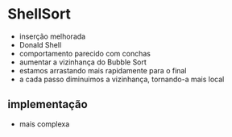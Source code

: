 # ShellSort
- inserção melhorada
- Donald Shell
- comportamento parecido com conchas
- aumentar a vizinhança do Bubble Sort
- estamos arrastando mais rapidamente para o final
- a cada passo diminuimos a vizinhança, tornando-a mais local

## implementação
- mais complexa